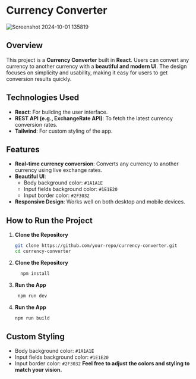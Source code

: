 # Currency Converter

![Screenshot 2024-10-01 135819](https://github.com/user-attachments/assets/15bad9f8-3c5b-443c-9888-61fe8c1d3765)

## Overview

This project is a **Currency Converter** built in **React**. Users can convert any currency to another currency with a **beautiful and modern UI**. The design focuses on simplicity and usability, making it easy for users to get conversion results quickly.

## Technologies Used

- **React**: For building the user interface.
- **REST API (e.g., ExchangeRate API)**: To fetch the latest currency conversion rates.
- **Tailwind**: For custom styling of the app.

## Features

- **Real-time currency conversion**: Converts any currency to another currency using live exchange rates.
- **Beautiful UI**:
  - Body background color: `#1A1A1E`
  - Input fields background color: `#1E1E20`
  - Input border color: `#2F3032`
- **Responsive Design**: Works well on both desktop and mobile devices.

## How to Run the Project

1. **Clone the Repository**
   ```bash
   git clone https://github.com/your-repo/currency-converter.git
   cd currency-converter
   ```
2. **Clone the Repository**
   ```bash
     npm install
   ```
3. **Run the App**
   ```bash
    npm run dev
   ```
4. **Run the App**
   ```bash
   npm run build
   ```

## Custom Styling

- Body background color: `#1A1A1E`
- Input fields background color: `#1E1E20`
- Input border color: `#2F3032`
  **Feel free to adjust the colors and styling to match your vision.**
